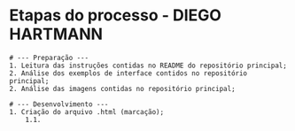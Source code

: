 # Etapas do processo - DIEGO HARTMANN
    # --- Preparação ---
    1. Leitura das instruções contidas no README do repositório principal;
    2. Análise dos exemplos de interface contidos no repositório principal;
    2. Análise das imagens contidas no repositório principal;
    
    # --- Desenvolvimento ---
    1. Criação do arquivo .html (marcação);
        1.1. 